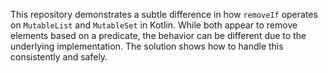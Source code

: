 This repository demonstrates a subtle difference in how `removeIf` operates on `MutableList` and `MutableSet` in Kotlin.  While both appear to remove elements based on a predicate, the behavior can be different due to the underlying implementation.  The solution shows how to handle this consistently and safely.